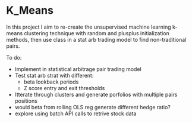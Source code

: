 # K_Means

In this project I aim to re-create the unsupervised machine learning k-means clustering technique with random and plusplus initialization methods, then use class in a stat arb trading model to find non-traditional pairs.

To do:
- Implement in statistical arbitrage pair trading model
- Test stat arb strat with different:
  - beta lookback periods
  - Z score entry and exit thresholds
- Itterate through clusters and generate porfolios with multiple pairs positions
- would beta from rolling OLS reg generate different hedge ratio?
- explore using batch API calls to retrive stock data
